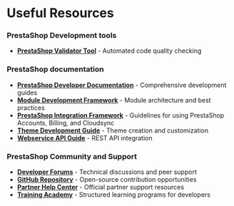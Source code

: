 # Useful Resources

### PrestaShop Development tools

- [**PrestaShop Validator Tool**](https://validator.prestashop.com/) - Automated code quality checking

### PrestaShop documentation

- [**PrestaShop Developer Documentation**](https://devdocs.prestashop.com/) - Comprehensive development guides
- [**Module Development Framework**](https://devdocs.prestashop-project.org/9/modules/) - Module architecture and best practices
- [**PrestaShop Integration Framework**](/9-prestashop-integration-framework/0-introduction/) - Guidelines for using PrestaShop Accounts, Billing, and Cloudsync
- [**Theme Development Guide**](https://devdocs.prestashop-project.org/9/themes/) - Theme creation and customization
- [**Webservice API Guide**](https://devdocs.prestashop-project.org/9/webservice/) - REST API integration

### PrestaShop Community and Support

- [**Developer Forums**](https://www.prestashop.com/forums/) - Technical discussions and peer support
- [**GitHub Repository**](https://github.com/PrestaShop/PrestaShop) - Open-source contribution opportunities
- [**Partner Help Center**](https://helpcenter-partners.prestashop.com/hc/en-us/categories/24936266102546-Partners) - Official partner support resources
- [**Training Academy**](https://care-center.prestashop.com/gb/56-prestashop-training) - Structured learning programs for developers

